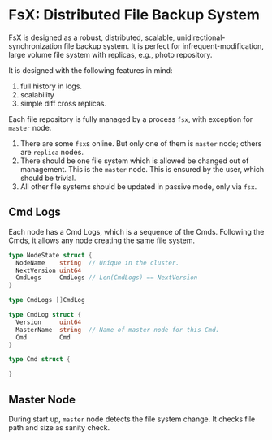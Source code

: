 # FsX: Distributed File Backup System

FsX is designed as a robust, distributed, scalable,
unidirectional-synchronization file backup system. It is perfect for
infrequent-modification, large volume file system with replicas, e.g., photo
repository.

It is designed with the following features in mind:
1. full history in logs. 
2. scalability
3. simple diff cross replicas.

Each file repository is fully managed by a process `fsx`, with exception for
`master` node.

1. There are some `fsx`s online. But only one of them is `master` node; others
   are `replica` nodes.
1. There should be one file system which is allowed be changed out of
   management. This is the `master` node. This is ensured by the user, which
   should be trivial.
1. All other file systems should be updated in passive mode, only via `fsx`.

## Cmd Logs

Each node has a Cmd Logs, which is a sequence of the Cmds. Following the Cmds,
it allows any node creating the same file system.

```go
type NodeState struct {
  NodeName    string  // Unique in the cluster.
  NextVersion uint64
  CmdLogs     CmdLogs // Len(CmdLogs) == NextVersion
}

type CmdLogs []CmdLog

type CmdLog struct {
  Version     uint64
  MasterName  string  // Name of master node for this Cmd.
  Cmd         Cmd
}

type Cmd struct {

}
```



## Master Node

During start up, `master` node detects the file system change. It checks file
path and size as sanity check.
